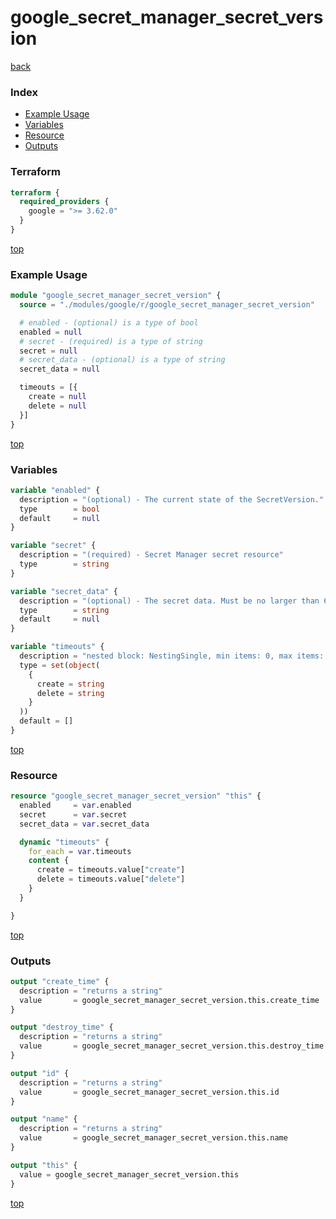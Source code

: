 # google_secret_manager_secret_version

[back](../google.md)

### Index

- [Example Usage](#example-usage)
- [Variables](#variables)
- [Resource](#resource)
- [Outputs](#outputs)

### Terraform

```terraform
terraform {
  required_providers {
    google = ">= 3.62.0"
  }
}
```

[top](#index)

### Example Usage

```terraform
module "google_secret_manager_secret_version" {
  source = "./modules/google/r/google_secret_manager_secret_version"

  # enabled - (optional) is a type of bool
  enabled = null
  # secret - (required) is a type of string
  secret = null
  # secret_data - (optional) is a type of string
  secret_data = null

  timeouts = [{
    create = null
    delete = null
  }]
}
```

[top](#index)

### Variables

```terraform
variable "enabled" {
  description = "(optional) - The current state of the SecretVersion."
  type        = bool
  default     = null
}

variable "secret" {
  description = "(required) - Secret Manager secret resource"
  type        = string
}

variable "secret_data" {
  description = "(optional) - The secret data. Must be no larger than 64KiB."
  type        = string
  default     = null
}

variable "timeouts" {
  description = "nested block: NestingSingle, min items: 0, max items: 0"
  type = set(object(
    {
      create = string
      delete = string
    }
  ))
  default = []
}
```

[top](#index)

### Resource

```terraform
resource "google_secret_manager_secret_version" "this" {
  enabled     = var.enabled
  secret      = var.secret
  secret_data = var.secret_data

  dynamic "timeouts" {
    for_each = var.timeouts
    content {
      create = timeouts.value["create"]
      delete = timeouts.value["delete"]
    }
  }

}
```

[top](#index)

### Outputs

```terraform
output "create_time" {
  description = "returns a string"
  value       = google_secret_manager_secret_version.this.create_time
}

output "destroy_time" {
  description = "returns a string"
  value       = google_secret_manager_secret_version.this.destroy_time
}

output "id" {
  description = "returns a string"
  value       = google_secret_manager_secret_version.this.id
}

output "name" {
  description = "returns a string"
  value       = google_secret_manager_secret_version.this.name
}

output "this" {
  value = google_secret_manager_secret_version.this
}
```

[top](#index)